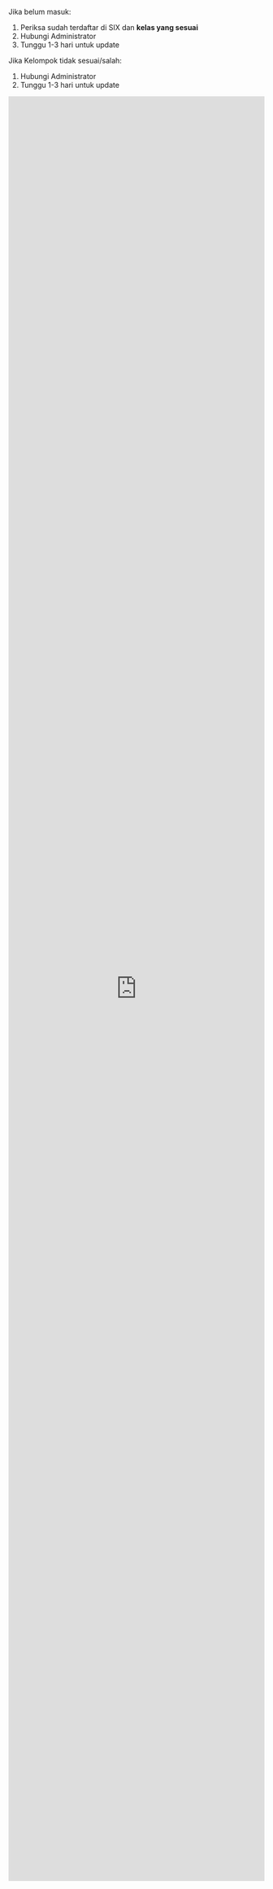 Jika belum masuk: 
1. Periksa sudah terdaftar di SIX dan **kelas yang sesuai**
2. Hubungi Administrator
3. Tunggu 1-3 hari untuk update

Jika Kelompok tidak sesuai/salah:
1. Hubungi Administrator
2. Tunggu 1-3 hari untuk update

<iframe width="100%" height="90%" frameborder="0" scrolling="no" src=" https://itbdsti-my.sharepoint.com/:x:/g/personal/18320033_mahasiswa_itb_ac_id/EaJ3dvd5sglIqOcfoBGGvRUB1Dx0Bg43svXkmOlZkKZEaQ?e=eZQWqW&action=embedview&wdAllowInteractivity=True&wdHideSheetTabs=True&wdHideGridlines=True&wdHideHeaders=True " > </iframe>